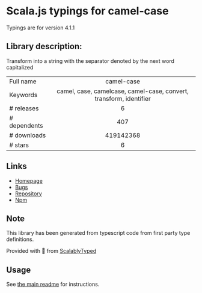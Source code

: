 
# Scala.js typings for camel-case

Typings are for version 4.1.1

## Library description:
Transform into a string with the separator denoted by the next word capitalized

|                    |                 |
| ------------------ | :-------------: |
| Full name          | camel-case |
| Keywords           | camel, case, camelcase, camel-case, convert, transform, identifier |
| # releases         | 6 |
| # dependents       | 407 |
| # downloads        | 419142368 |
| # stars            | 6 |

## Links
- [Homepage](https://github.com/blakeembrey/change-case/tree/master/packages/camel-case#readme)
- [Bugs](https://github.com/blakeembrey/change-case/issues)
- [Repository](https://github.com/blakeembrey/change-case)
- [Npm](https://www.npmjs.com/package/camel-case)
    


## Note
This library has been generated from typescript code from first party type definitions.

Provided with :purple_heart: from [ScalablyTyped](https://github.com/oyvindberg/ScalablyTyped)

## Usage
See [the main readme](../../readme.md) for instructions.



